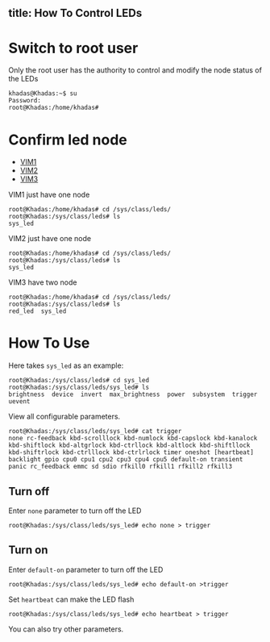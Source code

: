 title: How To Control LEDs
---

# Switch to root user

Only the root user has the authority to control and modify the node status of the LEDs

```shell
khadas@Khadas:~$ su
Password:
root@Khadas:/home/khadas#
```

# Confirm led node

<ul class="nav nav-tabs" id="myTab" role="tablist">
  <li class="nav-item" role="presentation">
    <a class="nav-link active" id="home-tab" data-toggle="tab" href="#vim1-node" role="tab" aria-controls="vim1" aria-selected="true">VIM1</a>
  </li>
  <li class="nav-item" role="presentation">
    <a class="nav-link" id="profile-tab" data-toggle="tab" href="#vim2-node" role="tab" aria-controls="vim2" aria-selected="false">VIM2</a>
  </li>
  <li class="nav-item" role="presentation">
    <a class="nav-link" id="contact-tab" data-toggle="tab" href="#vim3-node" role="tab" aria-controls="vim3" aria-selected="false">VIM3</a>
  </li>
</ul>
<div class="tab-content" id="myTabContent">
  <div class="tab-pane fade show active" id="vim1-node" role="tabpanel" aria-labelledby="vim1-tab">
  VIM1 just have one node

  ```shell
  root@Khadas:/home/khadas# cd /sys/class/leds/
  root@Khadas:/sys/class/leds# ls
  sys_led
  ```
  </div>
  <div class="tab-pane fade" id="vim2-node" role="tabpanel" aria-labelledby="vim2-tab">
  VIM2 just have one node

  ```shell
  root@Khadas:/home/khadas# cd /sys/class/leds/
  root@Khadas:/sys/class/leds# ls
  sys_led
  ```
  </div>
  <div class="tab-pane fade" id="vim3-node" role="tabpanel" aria-labelledby="vim3-tab">
  VIM3 have two node

  ```shell
  root@Khadas:/home/khadas# cd /sys/class/leds/
  root@Khadas:/sys/class/leds# ls
  red_led  sys_led
  ```
  </div>
</div>


# How To Use

Here takes `sys_led` as an example:

```shell
root@Khadas:/sys/class/leds# cd sys_led
root@Khadas:/sys/class/leds/sys_led# ls
brightness  device  invert  max_brightness  power  subsystem  trigger  uevent
```

View all configurable parameters.

```shell
root@Khadas:/sys/class/leds/sys_led# cat trigger
none rc-feedback kbd-scrolllock kbd-numlock kbd-capslock kbd-kanalock kbd-shiftlock kbd-altgrlock kbd-ctrllock kbd-altlock kbd-shiftllock kbd-shiftrlock kbd-ctrlllock kbd-ctrlrlock timer oneshot [heartbeat] backlight gpio cpu0 cpu1 cpu2 cpu3 cpu4 cpu5 default-on transient panic rc_feedback emmc sd sdio rfkill0 rfkill1 rfkill2 rfkill3
```

## Turn off

Enter `none` parameter to turn off the LED

```shell
root@Khadas:/sys/class/leds/sys_led# echo none > trigger
```
## Turn on

Enter `default-on` parameter to turn off the LED

```shell
root@Khadas:/sys/class/leds/sys_led# echo default-on >trigger
```

Set `heartbeat` can make the LED flash

```shell
root@Khadas:/sys/class/leds/sys_led# echo heartbeat > trigger
```

You can also try other parameters.
